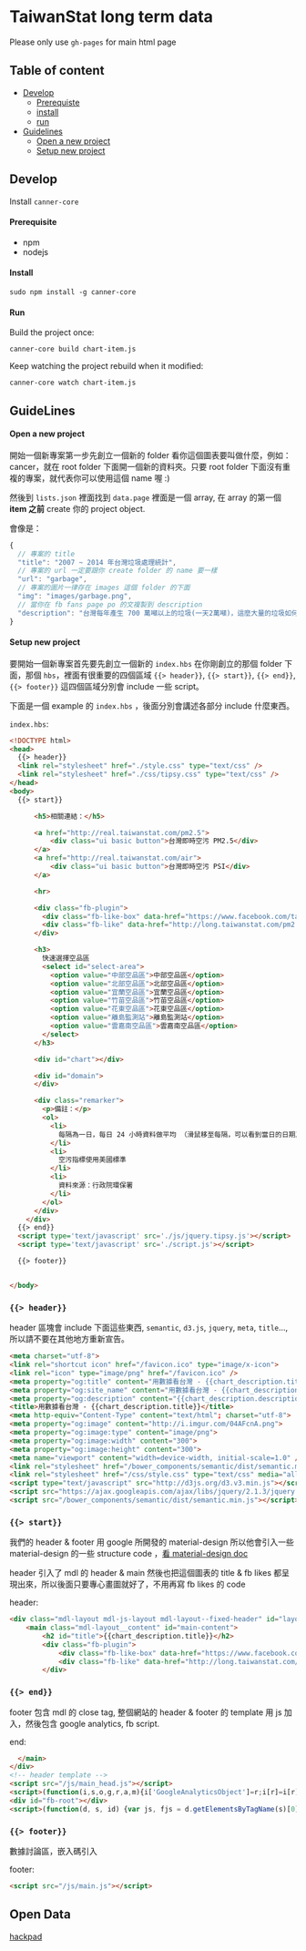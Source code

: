 # TaiwanStat long term data

Please only use `gh-pages` for main html page

## Table of content

- [Develop](#develop)
  - [Prerequiste](#prerequiste)
  - [install](#install)
  - [run](#run)
- [Guidelines](#guidelines)
  - [Open a new project](#open-a-new-project)
  - [Setup new project](#setup-new-project)

## Develop

Install `canner-core`

#### Prerequisite

- npm
- nodejs

#### Install

```
sudo npm install -g canner-core
```

#### Run

Build the project once:

```
canner-core build chart-item.js
```

Keep watching the project rebuild when it modified:

```
canner-core watch chart-item.js
```

## GuideLines

#### Open a new project

開始一個新專案第一步先創立一個新的 folder 看你這個圖表要叫做什麼，例如：cancer，就在 root folder 下面開一個新的資料夾。只要 root folder 下面沒有重複的專案，就代表你可以使用這個 name 喔 :)

然後到 `lists.json` 裡面找到 `data.page` 裡面是一個 array, 在 array 的第一個 **item 之前** create 你的 project object.

會像是：

```js
{
  // 專案的 title
  "title": "2007 ~ 2014 年台灣垃圾處理統計",
  // 專案的 url 一定要跟你 create folder 的 name 要一樣
  "url": "garbage",
  // 專案的圖片一律存在 images 這個 folder 的下面
  "img": "images/garbage.png",
  // 當你在 fb fans page po 的文複製到 description
  "description": "台灣每年產生 700 萬噸以上的垃圾(一天2萬噸)，這麼大量的垃圾如何處理是一個重要的課題。究竟衛生掩埋、焚化、資源回收，哪個才是台灣垃圾處理最大宗？而2002年環保暑發佈了《垃圾回收再利用法》是否改變了台灣垃圾處理的方式？"
}
```

#### Setup new project

要開始一個新專案首先要先創立一個新的 `index.hbs` 在你剛創立的那個 folder 下面，那個 `hbs`，裡面有很重要的四個區域 `{{> header}}`, `{{> start}}`, `{{> end}}`, `{{> footer}}` 這四個區域分別會 include 一些 script。

下面是一個 example 的 `index.hbs` ，後面分別會講述各部分 include 什麼東西。

`index.hbs`: 

```html
<!DOCTYPE html>
<head>
  {{> header}}
  <link rel="stylesheet" href="./style.css" type="text/css" />
  <link rel="stylesheet" href="./css/tipsy.css" type="text/css" />
</head>
<body>
  {{> start}}

      <h5>相關連結：</h5>

      <a href="http://real.taiwanstat.com/pm2.5">
          <div class="ui basic button">台灣即時空污 PM2.5</div>
      </a>
      <a href="http://real.taiwanstat.com/air">
          <div class="ui basic button">台灣即時空污 PSI</div>
      </a>

      <hr>

      <div class="fb-plugin">
        <div class="fb-like-box" data-href="https://www.facebook.com/taiwanstat?fref=ts" data-colorscheme="light" data-show-faces="false" data-header="false" data-stream="false" data-show-border="false"></div>
        <div class="fb-like" data-href="http://long.taiwanstat.com/pm2.5_map/" data-width="300px" data-layout="standard" data-action="like" data-show-faces="true" data-share="true"></div>
      </div>

      <h3>
        快速選擇空品區
        <select id="select-area">
          <option value="中部空品區">中部空品區</option>
          <option value="北部空品區">北部空品區</option>
          <option value="宜蘭空品區">宜蘭空品區</option>
          <option value="竹苗空品區">竹苗空品區</option>
          <option value="花東空品區">花東空品區</option>
          <option value="離島監測站">離島監測站</option>
          <option value="雲嘉南空品區">雲嘉南空品區</option>
        </select>
      </h3>

      <div id="chart"></div>

      <div id="domain">
      </div>

      <div class="remarker">
        <p>備註：</p>
        <ol>
          <li>
            每隔為一日，每日 24 小時資料做平均 （滑鼠移至每隔，可以看到當日的日期及值）
          </li>
          <li>
            空污指標使用美國標準
          </li>
          <li>
            資料來源：行政院環保署
          </li>
        </ol>
      </div>
    </div>
  {{> end}}
  <script type='text/javascript' src='./js/jquery.tipsy.js'></script>
  <script type='text/javascript' src='./script.js'></script>

  {{> footer}}


</body>
```

### `{{> header}}`

header 區塊會 include 下面這些東西, `semantic`, `d3.js`, `jquery`, `meta`, `title`..., 所以請不要在其他地方重新宣告。

```html
<meta charset="utf-8">
<link rel="shortcut icon" href="/favicon.ico" type="image/x-icon">
<link rel="icon" type="image/png" href="/favicon.ico" />
<meta property="og:title" content="用數據看台灣 - {{chart_description.title}}">
<meta property="og:site_name" content="用數據看台灣 - {{chart_description.title}}">
<meta property="og:description" content="{{chart_description.description}}">
<title>用數據看台灣 - {{chart_description.title}}</title>
<meta http-equiv="Content-Type" content="text/html"; charset="utf-8">
<meta property="og:image" content="http://i.imgur.com/04AFcnA.png">
<meta property="og:image:type" content="image/png">
<meta property="og:image:width" content="300">
<meta property="og:image:height" content="300">
<meta name="viewport" content="width=device-width, initial-scale=1.0" />
<link rel="stylesheet" href="/bower_components/semantic/dist/semantic.min.css" type="text/css" media="all" />
<link rel="stylesheet" href="/css/style.css" type="text/css" media="all" />
<script type="text/javascript" src="http://d3js.org/d3.v3.min.js"></script>
<script src="https://ajax.googleapis.com/ajax/libs/jquery/2.1.3/jquery.min.js"></script>
<script src="/bower_components/semantic/dist/semantic.min.js"></script>
```

### `{{> start}}`

我們的 header & footer 用 google 所開發的 material-design 所以他會引入一些 material-design 的一些 structure code ，[看 material-design doc](https://www.google.com/design/spec/material-design/introduction.html)

header 引入了 mdl 的 header & main 然後也把這個圖表的 title & fb likes 都呈現出來，所以後面只要專心畫圖就好了，不用再寫 fb likes 的 code

header:

```html
<div class="mdl-layout mdl-js-layout mdl-layout--fixed-header" id="layout-header">
    <main class="mdl-layout__content" id="main-content">
        <h2 id="title">{{chart_description.title}}</h2>
        <div class="fb-plugin">
            <div class="fb-like-box" data-href="https://www.facebook.com/taiwanstat?fref=ts" data-colorscheme="light" data-show-faces="false"></div>
            <div class="fb-like" data-href="http://long.taiwanstat.com/{{chart_description.url}}" data-width="300px" data-layout="standard" data-action="like" data-show-faces="true" data-share="true"></div>
        </div>
```

### `{{> end}}`

footer 包含 mdl 的 close tag, 整個網站的 header & footer 的 template 用 js 加入，然後包含 google analytics, fb script.

end:

```html
  </main>  
</div>
<!-- header template -->
<script src="/js/main_head.js"></script>
<script>(function(i,s,o,g,r,a,m){i['GoogleAnalyticsObject']=r;i[r]=i[r]||function(){(i[r].q=i[r].q||[]).push(arguments)},i[r].l=1*new Date();a=s.createElement(o),m=s.getElementsByTagName(o)[0];a.async=1;a.src=g;m.parentNode.insertBefore(a,m)})(window,document,'script','//www.google-analytics.com/analytics.js','ga');ga('create', 'UA-61023469-1', 'auto');ga('send', 'pageview');</script>
<div id="fb-root"></div>
<script>(function(d, s, id) {var js, fjs = d.getElementsByTagName(s)[0];if (d.getElementById(id)) return;js = d.createElement(s); js.id = id;js.src = "//connect.facebook.net/zh_TW/sdk.js#xfbml=1&appId=600079286760117&version=v2.0";fjs.parentNode.insertBefore(js, fjs);}(document, 'script', 'facebook-jssdk'));</script>
```

### `{{> footer}}`

數據討論區，嵌入碼引入

footer:

```html
<script src="/js/main.js"></script>
```

## Open Data
[hackpad](https://hackpad.com/open-data-NfBKJugHykJ)

